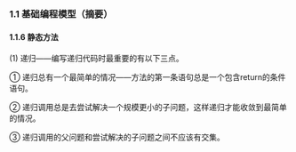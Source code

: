 ### 1.1 基础编程模型（摘要）

#### 1.1.6 静态方法

(1) 递归——编写递归代码时最重要的有以下三点。

① 递归总有一个最简单的情况——方法的第一条语句总是一个包含return的条件语句。

② 递归调用总是去尝试解决一个规模更小的子问题，这样递归才能收敛到最简单的情况。

③ 递归调用的父问题和尝试解决的子问题之间不应该有交集。

